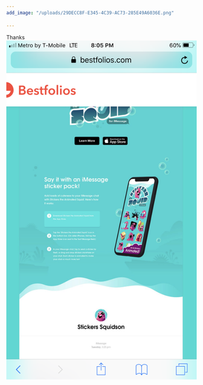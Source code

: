 ```yaml
---
add_image: "/uploads/29DECC8F-E345-4C39-AC73-285E49A6036E.png"

---
```

Thanks![](/uploads/29DECC8F-E345-4C39-AC73-285E49A6036E.png)